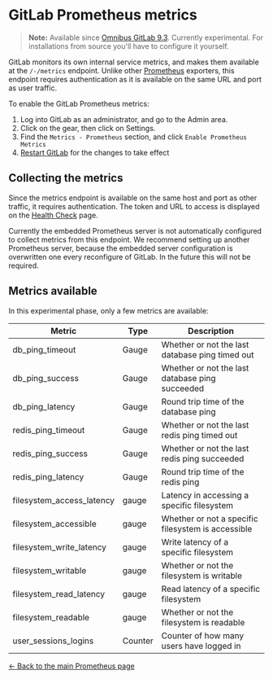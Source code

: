 # GitLab Prometheus metrics

>**Note:**
Available since [Omnibus GitLab 9.3][29118]. Currently experimental. For installations from source
you'll have to configure it yourself.

GitLab monitors its own internal service metrics, and makes them available at the `/-/metrics` endpoint. Unlike other [Prometheus] exporters, this endpoint requires authentication as it is available on the same URL and port as user traffic.

To enable the GitLab Prometheus metrics:

1. Log into GitLab as an administrator, and go to the Admin area.
1. Click on the gear, then click on Settings.
1. Find the `Metrics - Prometheus` section, and click `Enable Prometheus Metrics`
1. [Restart GitLab][restart] for the changes to take effect

## Collecting the metrics

Since the metrics endpoint is available on the same host and port as other traffic, it requires authentication. The token and URL to access is displayed on the [Health Check][health-check] page.

Currently the embedded Prometheus server is not automatically configured to collect metrics from this endpoint. We recommend setting up another Prometheus server, because the embedded server configuration is overwritten one every reconfigure of GitLab. In the future this will not be required.

## Metrics available

In this experimental phase, only a few metrics are available:

| Metric | Type | Description |
| ------ | ---- | ----------- |
| db_ping_timeout | Gauge | Whether or not the last database ping timed out |
| db_ping_success | Gauge | Whether or not the last database ping succeeded |
| db_ping_latency | Gauge | Round trip time of the database ping |
| redis_ping_timeout | Gauge | Whether or not the last redis ping timed out |
| redis_ping_success | Gauge | Whether or not the last redis ping succeeded |
| redis_ping_latency | Gauge | Round trip time of the redis ping |
| filesystem_access_latency | gauge | Latency in accessing a specific filesystem |
| filesystem_accessible | gauge | Whether or not a specific filesystem is accessible |
| filesystem_write_latency | gauge | Write latency of a specific filesystem |
| filesystem_writable | gauge | Whether or not the filesystem is writable |
| filesystem_read_latency | gauge | Read latency of a specific filesystem |
| filesystem_readable | gauge | Whether or not the filesystem is readable |
| user_sessions_logins | Counter | Counter of how many users have logged in | 

[← Back to the main Prometheus page](index.md)

[29118]: https://gitlab.com/gitlab-org/gitlab-ce/issues/29118
[Prometheus]: https://prometheus.io
[restart]: ../../restart_gitlab.md#omnibus-gitlab-restart
[health-check]: ../../../user/admin_area/monitoring/health_check.md
